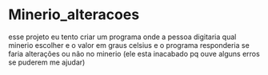 # Minerio_alteracoes
esse projeto eu tento criar um programa onde a pessoa digitaria qual minerio escolher e o valor em graus celsius e o programa responderia se faria alterações ou não no minerio (ele esta inacabado pq ouve alguns erros se puderem me ajudar)
